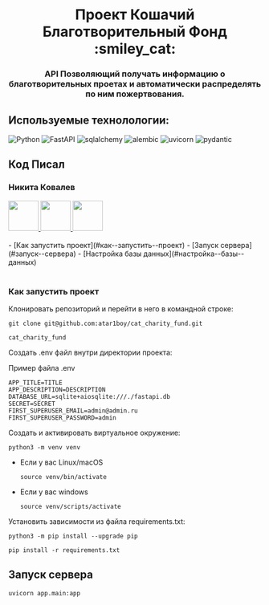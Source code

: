 <h1 align="center"> Проект Кошачий Благотворительный Фонд :smiley_cat:

<h3 align="center">API Позволяющий получать информацию о благотворительных проетах и автоматически распределять по ним пожертвования.</h3>


## Используемые технолологии:

![Python](https://img.shields.io/badge/python-3670A0?style=for-the-badge&logo=python&logoColor=ffdd54)
![FastAPI](https://img.shields.io/badge/FastAPI-005571?style=for-the-badge&logo=fastapi)
![sqlalchemy](https://img.shields.io/badge/sqlalchemy-%2300f.svg?style=for-the-badge)
![alembic](https://img.shields.io/badge/alembic-3ECF8E?style=for-the-badge&)
![uvicorn](https://img.shields.io/badge/uvicorn-%23DD0031.svg?style=for-the-badge&)
![pydantic](https://img.shields.io/badge/pydantic-39477F?style=for-the-badge&)

## Код Писал
<h3>Никита Ковалев</h3>
<a href="https://discordapp.com/users/432288531583598592/">
<img src="https://user-images.githubusercontent.com/74038190/235294015-47144047-25ab-417c-af1b-6746820a20ff.gif" width="60px"/>
</a>
<a href="https://t.me/gl_ready/">
<img src="https://user-images.githubusercontent.com/74038190/235294015-47144047-25ab-417c-af1b-6746820a20ff.gif" width="60px"/>
</a>
</a>
<a href="https://t.me/gl_ready/">
<img src="https://user-images.githubusercontent.com/74038190/235294015-47144047-25ab-417c-af1b-6746820a20ff.gif" width="60px"/>
</a>

<br />
<br />
- [Как запустить проект](#как--запустить--проект)
- [Запуск сервера](#запуск--сервера)
- [Настройка базы данных](#настройка--базы--данных)
<br />
<br />

### Как запустить проект

Клонировать репозиторий и перейти в него в командной строке:

```
git clone git@github.com:atar1boy/cat_charity_fund.git
```

```
cat_charity_fund
```

Создать .env файл внутри директории проекта:

Пример файла .env

```
APP_TITLE=TITLE
APP_DESCRIPTION=DESCRIPTION
DATABASE_URL=sqlite+aiosqlite:///./fastapi.db
SECRET=SECRET
FIRST_SUPERUSER_EMAIL=admin@admin.ru
FIRST_SUPERUSER_PASSWORD=admin
```

Cоздать и активировать виртуальное окружение:

```
python3 -m venv venv
```

* Если у вас Linux/macOS

    ```
    source venv/bin/activate
    ```

* Если у вас windows

    ```
    source venv/scripts/activate
    ```

Установить зависимости из файла requirements.txt:

```
python3 -m pip install --upgrade pip
```

```
pip install -r requirements.txt
```

## Запуск сервера

```
uvicorn app.main:app
```
